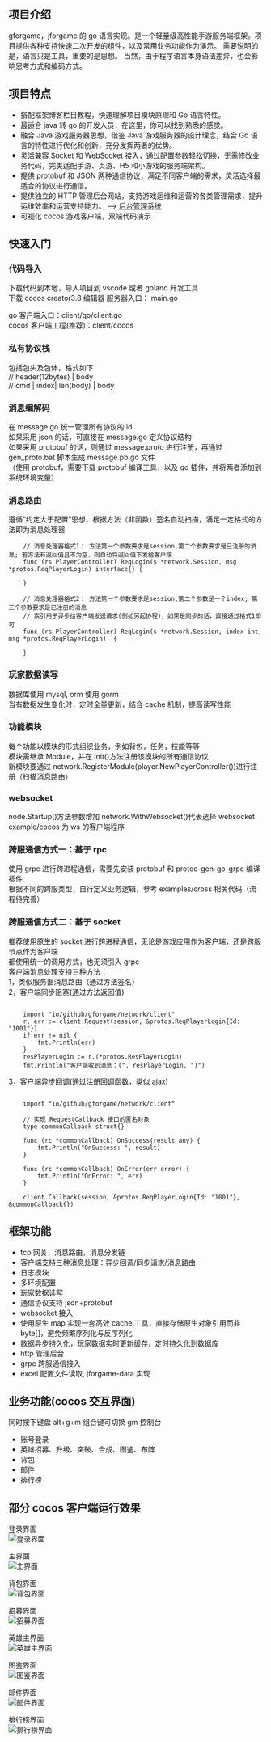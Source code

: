 ## 项目介绍　　

gforgame，jforgame 的 go 语言实现。是一个轻量级高性能手游服务端框架。项目提供各种支持快速二次开发的组件，以及常用业务功能作为演示。
需要说明的是，语言只是工具，重要的是思想。 当然，由于程序语言本身语法差异，也会影响思考方式和编码方式。

## 项目特点

- 搭配框架博客栏目教程，快速理解项目模块原理和 Go 语言特性。
- 最适合 java 转 go 的开发人员，在这里，你可以找到熟悉的感觉。
- 融合 Java 游戏服务器思想，借鉴 Java 游戏服务器的设计理念，结合 Go 语言的特性进行优化和创新，充分发挥两者的优势。
- 灵活兼容 Socket 和 WebSocket 接入，通过配置参数轻松切换，无需修改业务代码，完美适配手游、页游、H5 和小游戏的服务端架构。
- 提供 protobuf 和 JSON 两种通信协议，满足不同客户端的需求，灵活选择最适合的协议进行通信。
- 提供独立的 HTTP 管理后台网站，支持游戏运维和运营的各类管理需求，提升运维效率和运营支持能力。 --> [后台管理系统](https://github.com/kingston-csj/gamekeeper)
- 可视化 cocos 游戏客户端，双端代码演示

## 快速入门

### 代码导入

下载代码到本地，导入项目到 vscode 或者 goland 开发工具  
下载 cocos creator3.8 编辑器
服务器入口： main.go

go 客户端入口：client/go/client.go  
cocos 客户端工程(推荐)：client/cocos

### 私有协议栈

包括包头及包体，格式如下  
// header(12bytes) | body  
// cmd | index| len(body) | body

### 消息编解码

在 message.go 统一管理所有协议的 id  
如果采用 json 的话，可直接在 message.go 定义协议结构  
如果采用 protobuf 的话，则通过 message.proto 进行注册，再通过 gen_proto.bat 脚本生成 message.pb.go 文件  
（使用 protobuf，需要下载 protobuf 编译工具，以及 go 插件，并将两者添加到系统环境变量）

### 消息路由

遵循“约定大于配置”思想，根据方法（非函数）签名自动扫描，满足一定格式的方法即为消息处理器

```golang
    // 消息处理器格式1： 方法第一个参数要求是session,第二个参数要求是已注册的消息; 若方法有返回值且不为空，则自动将返回值下发给客户端
    func (rs PlayerController) ReqLogin(s *network.Session, msg *protos.ReqPlayerLogin) interface{} {

    }
```

```golang
    // 消息处理器格式2： 方法第一个参数要求是session,第二个参数是一个index; 第三个参数要求是已注册的消息
    // 索引用于异步给客户端发送请求(例如另起协程)，如果是同步的话，直接通过格式1即可
    func (rs PlayerController) ReqLogin(s *network.Session, index int, msg *protos.ReqPlayerLogin)  {

    }
```

### 玩家数据读写

数据库使用 mysql, orm 使用 gorm  
当有数据发生变化时，定时全量更新，结合 cache 机制，提高读写性能

### 功能模块

每个功能以模块的形式组织业务，例如背包，任务，技能等等  
模块需继承 Module，并在 Init()方法注册该模块的所有通信协议  
新模块要通过 network.RegisterModule(player.NewPlayerController())进行注册（扫描消息路由）

### websocket

node.Startup()方法参数增加 network.WithWebsocket()代表选择 websocket  
example/cocos 为 ws 的客户端程序

### 跨服通信方式一：基于 rpc

使用 grpc 进行跨进程通信，需要先安装 protobuf 和 protoc-gen-go-grpc 编译插件  
根据不同的跨服类型，自行定义业务逻辑，参考 examples/cross 相关代码（流程待完善）

### 跨服通信方式二：基于 socket

推荐使用原生的 socket 进行跨进程通信，无论是游戏应用作为客户端，还是跨服节点作为客户端  
都使用统一的调用方式，也无须引入 grpc  
客户端消息处理支持三种方法：  
1，类似服务器消息路由（通过方法签名）  
2，客户端同步阻塞(通过方法返回值)

```golang

    import "io/github/gforgame/network/client"
    r, err := client.Request(session, &protos.ReqPlayerLogin{Id: "1001"})
	if err != nil {
		fmt.Println(err)
	}
	resPlayerLogin := r.(*protos.ResPlayerLogin)
	fmt.Println("客户端收到消息：(", resPlayerLogin, ")")
```

3，客户端异步回调(通过注册回调函数，类似 ajax)

```golang

    import "io/github/gforgame/network/client"

    // 实现 RequestCallback 接口的匿名对象
    type commonCallback struct{}

    func (rc *commonCallback) OnSuccess(result any) {
        fmt.Println("OnSuccess: ", result)
    }

    func (rc *commonCallback) OnError(err error) {
        fmt.Println("OnError: ", err)
    }

    client.Callback(session, &protos.ReqPlayerLogin{Id: "1001"}, &commonCallback{})
```

## 框架功能

- tcp 网关，消息路由，消息分发链
- 客户端支持三种消息处理：异步回调/同步请求/消息路由
- 日志模块
- 多环境配置
- 玩家数据读写
- 通信协议支持 json+protobuf
- websocket 接入
- 使用原生 map 实现一套高效 cache 工具，直接存储原生对象引用而非 byte[]，避免频繁序列化与反序列化
- 数据异步持久化，玩家数据实时更新缓存，定时持久化到数据库
- http 管理后台
- grpc 跨服通信接入
- excel 配置文件读取, jforgame-data 实现

## 业务功能(cocos 交互界面)

同时按下键盘 alt+g+m 组合键可切换 gm 控制台

- 账号登录
- 英雄招募、升级、突破、合成、图鉴、布阵
- 背包
- 邮件
- 排行榜

## 部分 cocos 客户端运行效果

登录界面  
![](/screenshots/login.png '登录界面')

主界面  
![](/screenshots/main.jpg '主界面')

背包界面  
![](/screenshots/bag.jpg '背包界面')

招募界面  
![](/screenshots/recruit.jpg '招募界面')

英雄主界面  
![](/screenshots/hero.jpg '英雄主界面')

图鉴界面  
![](/screenshots/tujian.jpg '图鉴界面')

邮件界面  
![](/screenshots/mail.jpg '邮件界面')

排行榜界面  
![](/screenshots/rank.jpg '排行榜界面')
